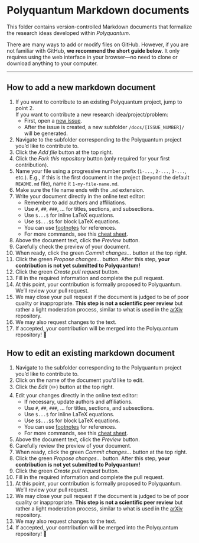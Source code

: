 # Polyquantum Markdown documents

This folder contains version-controlled Markdown documents that formalize the research ideas developed within _Polyquantum_.

There are many ways to add or modify files on GitHub. However, if you are not familiar with GitHub, **we recommend the short guide below**. It only requires using the web interface in your browser—no need to clone or download anything to your computer.  

---

## How to add a new markdown document

1. If you want to contribute to an existing Polyquantum project, jump to point 2.\
   If you want to contribute a new research idea/project/problem:
    - First, open a [new issue](https://github.com/andreamari/polyquantum/issues/new/choose).
    - After the issue is created, a new subfolder `/docs/[ISSUE_NUMBER]/` will be generated.
2. Navigate to the subfolder corresponding to the Polyquantum project you’d like to contribute to.
3. Click the _Add file_ button at the top right.
4. Click the _Fork this repository_ button (only required for your first contribution).
5. Name your file using a progressive number prefix (`1-...`, `2-...`, `3-...`, etc.). E.g., if this is the first document in the project (beyond the default `README.md` file), name it `1-my-file-name.md`.  
6. Make sure the file name ends with the `.md` extension.
7. Write your document directly in the online text editor:  
   - Remember to add authors and affiliations.  
   - Use `#`, `##`, `###`, … for titles, sections, and subsections.  
   - Use `$...$` for inline LaTeX equations.  
   - Use `$$...$$` for block LaTeX equations.  
   - You can use [footnotes](https://www.markdownguide.org/extended-syntax/#footnotes) for references.  
   - For more commands, see this [cheat sheet](https://www.markdownguide.org/cheat-sheet/).  
8. Above the document text, click the _Preview_ button.  
9. Carefully check the preview of your document.  
10. When ready, click the green _Commit changes..._ button at the top right.  
11. Click the green _Propose changes..._ button. After this step, **your contribution is not yet submitted to Polyquantum!**  
12. Click the green _Create pull request_ button.  
13. Fill in the required information and complete the pull request.  
14. At this point, your contribution is formally proposed to Polyquantum. We’ll review your pull request.  
15. We may close your pull request if the document is judged to be of poor quality or inappropriate. **This step is not a scientific peer review** but rather a light moderation process, similar to what is used in the [arXiv](https://arxiv.org/) repository.  
16. We may also request changes to the text.  
17. If accepted, your contribution will be merged into the Polyquantum repository! 🎉
 

## How to edit an existing markdown document

1. Navigate to the subfolder corresponding to the Polyquantum project you’d like to contribute to.  
2. Click on the name of the document you’d like to edit.  
3. Click the _Edit_ (✏️) button at the top right.  
4. Edit your changes directly in the online text editor:  
   - If necessary, update authors and affiliations.  
   - Use `#`, `##`, `###`, … for titles, sections, and subsections.  
   - Use `$...$` for inline LaTeX equations.  
   - Use `$$...$$` for block LaTeX equations.  
   - You can use [footnotes](https://www.markdownguide.org/extended-syntax/#footnotes) for references.  
   - For more commands, see this [cheat sheet](https://www.markdownguide.org/cheat-sheet/).  
5. Above the document text, click the _Preview_ button.  
6. Carefully review the preview of your document.  
7. When ready, click the green _Commit changes..._ button at the top right.  
8. Click the green _Propose changes..._ button. After this step, **your contribution is not yet submitted to Polyquantum!**  
9. Click the green _Create pull request_ button.  
10. Fill in the required information and complete the pull request.  
11. At this point, your contribution is formally proposed to Polyquantum. We’ll review your pull request.  
12. We may close your pull request if the document is judged to be of poor quality or inappropriate. **This step is not a scientific peer review** but rather a light moderation process, similar to what is used in the [arXiv](https://arxiv.org/) repository.  
13. We may also request changes to the text.  
14. If accepted, your contribution will be merged into the Polyquantum repository! 🎉
